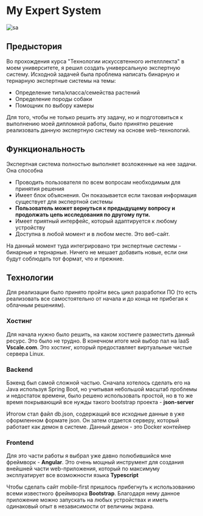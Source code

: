# My Expert System
![sa](https://i.imgur.com/8sJTq1z.png)

## Предыстория

Во прохождения курса "Технологии искуссвтенного интелллекта" в моем университете, я решил создать универсальную экспертную систему. Исходной задачей была проблема написать бинарную и тернарную экспертные системы на темы:
- Определение типа/класса/семейства растений
- Определение породы собаки
- Помощник по выбору камеры

Для того, чтобы не только решить эту задачу, но и подготовиться к выполнению моей дипломной работы, было принятно решение реализовать данную экспертную систему на основе web-технологий.

## Функциональность
Экспертная система полностью выполняет возложенные на нее задачи. Она способна

- Проводить пользователя по всем вопросам необходимым для принятия решения
- Имеет блок объяснения. Он показывается если таковая информация существует для экспертной системы
- **Пользователь может вернуться к предыдущему вопросу и продолжать цепь исследования по другому пути.**
- Имеет приятный интерфейс, который адаптируется к любому устройству
- Доступна в любой момент и в любом месте. Это веб-сайт.

На данный момент туда интегрировано три экспертные системы - бинарные и тернарные. Ничего не мешает добавить новые, если они будут соблюдать тот формат, что и прежние.

## Технологии 

Для реализации было принято пройти весь цикл разработки ПО (то есть реализовать все самостоятельно от начала и до конца не прибегая к облачным решениям). 

### Хостинг
Для начала нужно было решить, на каком хостинге разместить данный ресурс. Это было не трудно. В конечном итоге мой выбор пал на IaaS **Vscale.com**. Это хостинг, который предоставляет виртуальные чистые сервера Linux.

### Backend

Бэкенд был самой сложной частью. Сначала хотелось сделать его на Java используя Spring Boot, но учитывая небольшой масштаб проблемы и недостаток времени, было решено использовать простой, но в то же время покрывающий все нужды такого bootstrap проекта - **json-server**

Итогом стал файл db.json, содержащий все исходные данные в уже оформленном формате json. Он затем отдается серверу, который работает как демон в системе. Данный демон - это Docker контейнер

### Frontend

Для это части работы я выбрал уже давно полюбившийся мне фреймворк - **Angular**. Это очень мощный инструмент для создания внейшней части web-приложения, который по максимуму эксплуатирует все возможности языка **Typescript**

Чтобы сделать сайт mobile-first пришлось прибегнуть к использованию всеми известного фреймворка **Bootstrap**. Благодаря нему данное приложение можно запускать на любых устройствах и иметь одинаковый опыт в независимости от величины экрана.
